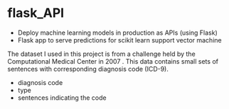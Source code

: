 # flask_API
* Deploy machine learning models in production as APIs (using Flask)
* Flask app to serve predictions for scikit learn support vector machine

The dataset I used in this project is from a challenge held by the Computational Medical Center in 2007 . This data contains small sets of sentences with corresponding diagnosis code (ICD-9). 

* diagnosis code
* type
* sentences indicating the code
